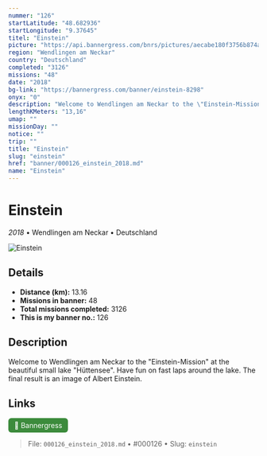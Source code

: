 ```yaml
---
nummer: "126"
startLatitude: "48.682936"
startLongitude: "9.37645"
titel: "Einstein"
picture: "https://api.bannergress.com/bnrs/pictures/aecabe180f3756b874a65b238f42aad1"
region: "Wendlingen am Neckar"
country: "Deutschland"
completed: "3126"
missions: "48"
date: "2018"
bg-link: "https://bannergress.com/banner/einstein-8298"
onyx: "0"
description: "Welcome to Wendlingen am Neckar to the \"Einstein-Mission\" at the beautiful small lake \"Hüttensee\". Have fun on fast laps around the lake. The final result is an image of Albert Einstein."
lengthKMeters: "13,16"
umap: ""
missionDay: ""
notice: ""
trip: ""
title: "Einstein"
slug: "einstein"
href: "banner/000126_einstein_2018.md"
name: "Einstein"
---
```

# Einstein

*2018* • Wendlingen am Neckar • Deutschland

![Einstein](https://api.bannergress.com/bnrs/pictures/aecabe180f3756b874a65b238f42aad1)



## Details
- **Distance (km):** 13.16
- **Missions in banner:** 48
- **Total missions completed:** 3126
- **This is my banner no.:** 126



## Description
Welcome to Wendlingen am Neckar to the "Einstein-Mission" at the beautiful small lake "Hüttensee". Have fun on fast laps around the lake. The final result is an image of Albert Einstein.



## Links
<a href="https://bannergress.com/banner/einstein-8298" target="_blank" style="display:inline-block;margin-right:8px;padding:6px 12px;background:#3c8b3c;color:#fff;text-decoration:none;border-radius:6px;">🔗 Bannergress</a>



> File: `000126_einstein_2018.md`
> • #000126
> • Slug: `einstein`
